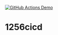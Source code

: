 [![GitHub Actions Demo](https://github.com/kssshevchenko/1256cicd/actions/workflows/blank.yml/badge.svg)](https://github.com/kssshevchenko/1256cicd/actions/workflows/blank.yml)
# 1256cicd
